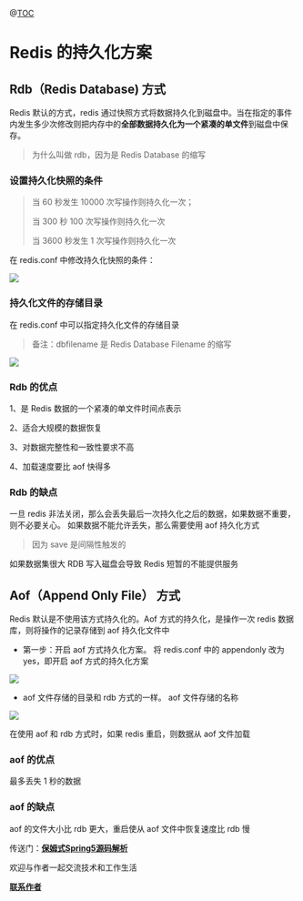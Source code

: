 
@[TOC](文章结构)

# Redis 的持久化方案

## Rdb（Redis Database) 方式

Redis 默认的方式，redis 通过快照方式将数据持久化到磁盘中。当在指定的事件内发生多少次修改则把内存中的**全部数据持久化为一个紧凑的单文件**到磁盘中保存。

> 为什么叫做 rdb，因为是 Redis Database 的缩写

### 设置持久化快照的条件

> 当 60 秒发生 10000 次写操作则持久化一次；
>
> 当 300 秒 100 次写操作则持久化一次
>
> 当 3600 秒发生 1 次写操作则持久化一次

在 redis.conf 中修改持久化快照的条件：

![](https://firefish-dev-images.oss-cn-hangzhou.aliyuncs.com/dev-images/2023-05-05-02-12-31-image.png)

### 持久化文件的存储目录

在 redis.conf 中可以指定持久化文件的存储目录

> 备注：dbfilename 是 Redis Database Filename 的缩写

![](https://firefish-dev-images.oss-cn-hangzhou.aliyuncs.com/dev-images/2023-05-05-02-15-41-image.png)

### Rdb 的优点

1、是 Redis 数据的一个紧凑的单文件时间点表示

2、适合大规模的数据恢复

3、对数据完整性和一致性要求不高

4、加载速度要比 aof 快得多

### Rdb 的缺点

一旦 redis 非法关闭，那么会丢失最后一次持久化之后的数据，如果数据不重要，则不必要关心。 如果数据不能允许丢失，那么需要使用 aof 持久化方式

> 因为 save 是间隔性触发的

如果数据集很大 RDB 写入磁盘会导致 Redis 短暂的不能提供服务

## Aof（Append Only File） 方式

Redis 默认是不使用该方式持久化的。Aof 方式的持久化，是操作一次 redis 数据库，则将操作的记录存储到 aof 持久化文件中

* 第一步：开启 aof 方式持久化方案。 将 redis.conf 中的 appendonly 改为 yes，即开启 aof 方式的持久化方案

![](https://firefish-dev-images.oss-cn-hangzhou.aliyuncs.com/dev-images/2023-05-05-02-25-42-image.png)

* aof 文件存储的目录和 rdb 方式的一样。 aof 文件存储的名称

![](https://firefish-dev-images.oss-cn-hangzhou.aliyuncs.com/dev-images/2023-05-05-02-26-06-image.png)

在使用 aof 和 rdb 方式时，如果 redis 重启，则数据从 aof 文件加载

### aof 的优点

最多丢失 1 秒的数据

### aof 的缺点

aof 的文件大小比 rdb 更大，重启使从 aof 文件中恢复速度比 rdb 慢

传送门：<a href="https://gitee.com/firefish985/spring-framework-deepanalysis/tree/5.1.x#项目介绍">**保姆式Spring5源码解析**</a>

欢迎与作者一起交流技术和工作生活

<a href="https://gitee.com/firefish985/spring-framework-deepanalysis/tree/5.1.x#联系作者">**联系作者**</a>


